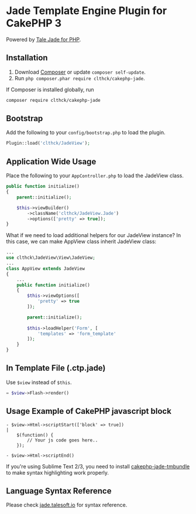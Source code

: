 # Jade Template Engine Plugin for CakePHP 3

Powered by [Tale Jade for PHP](https://github.com/Talesoft/tale-jade).

## Installation

1. Download [Composer](http://getcomposer.org/doc/00-intro.md) or update `composer self-update`.
2. Run `php composer.phar require clthck/cakephp-jade`.

If Composer is installed globally, run
```bash
composer require clthck/cakephp-jade
```

## Bootstrap

Add the following to your `config/bootstrap.php` to load the plugin.

```php
Plugin::load('clthck/JadeView');
```

## Application Wide Usage

Place the following to your `AppController.php` to load the JadeView class.
```php
public function initialize()
{
    parent::initialize();

    $this->viewBuilder()
        ->className('clthck/JadeView.Jade')
        ->options(['pretty' => true]);
}
```

What if we need to load additional helpers for our JadeView instance?
In this case, we can make AppView class inherit JadeView class:
```php
...
use clthck\JadeView\View\JadeView;
...
class AppView extends JadeView
{
	...
	public function initialize()
	{
	    $this->viewOptions([
	        'pretty' => true
	    ]);

	    parent::initialize();
	    
	    $this->loadHelper('Form', [
	        'templates' => 'form_template'
	    ]);
	}
}
```

## In Template File (.ctp.jade)

Use `$view` instead of `$this`.
```php
= $view->Flash->render()
```

## Usage Example of CakePHP javascript block

	- $view->Html->scriptStart(['block' => true])
	|
		$(function() {
			// Your js code goes here..
		});

	- $view->Html->scriptEnd()

If you're using Sublime Text 2/3, you need to install [cakephp-jade-tmbundle](http://github.com/clthck/cakephp-jade-tmbundle/tree/master) to make syntax highlighting work properly.

## Language Syntax Reference

Please check [jade.talesoft.io](http://jade.talesoft.io/) for syntax reference.

